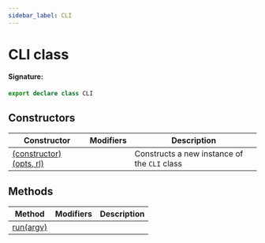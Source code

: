 ```yaml
---
sidebar_label: CLI
---
```


# CLI class

#### Signature:

```typescript
export declare class CLI
```

## Constructors

| Constructor                                                | Modifiers | Description                                             |
| ---------------------------------------------------------- | --------- | ------------------------------------------------------- |
| [(constructor)(opts, rl)](./browsers.cli._constructor_.md) |           | Constructs a new instance of the <code>CLI</code> class |

## Methods

| Method                             | Modifiers | Description |
| ---------------------------------- | --------- | ----------- |
| [run(argv)](./browsers.cli.run.md) |           |             |

